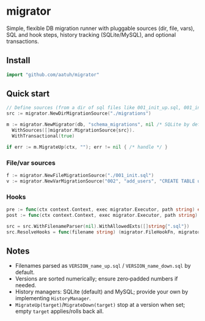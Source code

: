 # migrator

Simple, flexible DB migration runner with pluggable sources (dir, file,
vars), SQL and hook steps, history tracking (SQLite/MySQL), and optional
transactions.

## Install

```go
import "github.com/aatuh/migrator"
```

## Quick start

```go
// Define sources (from a dir of sql files like 001_init_up.sql, 001_init_down.sql)
src := migrator.NewDirMigrationSource("./migrations")

m := migrator.NewMigrator(db, "schema_migrations", nil /* SQLite by default */, "app").
  WithSources([]migrator.MigrationSource{src}).
  WithTransactional(true)

if err := m.MigrateUp(ctx, ""); err != nil { /* handle */ }
```

### File/var sources

```go
f := migrator.NewFileMigrationSource("./001_init.sql")
v := migrator.NewVarMigrationSource("002", "add_users", "CREATE TABLE users(...)", "DROP TABLE users")
```

### Hooks

```go
pre := func(ctx context.Context, exec migrator.Executor, path string) error { return nil }
post := func(ctx context.Context, exec migrator.Executor, path string) error { return nil }

src = src.WithFilenameParser(nil).WithAllowedExts([]string{".sql"})
src.ResolveHooks = func(filename string) (migrator.FileHookFn, migrator.FileHookFn) { return pre, post }
```

## Notes

- Filenames parsed as `VERSION_name_up.sql` / `VERSION_name_down.sql` by default.
- Versions are sorted numerically; ensure zero‑padded numbers if needed.
- History managers: SQLite (default) and MySQL; provide your own by
  implementing `HistoryManager`.
- `MigrateUp(target)`/`MigrateDown(target)` stop at a version when set;
  empty `target` applies/rolls back all.
